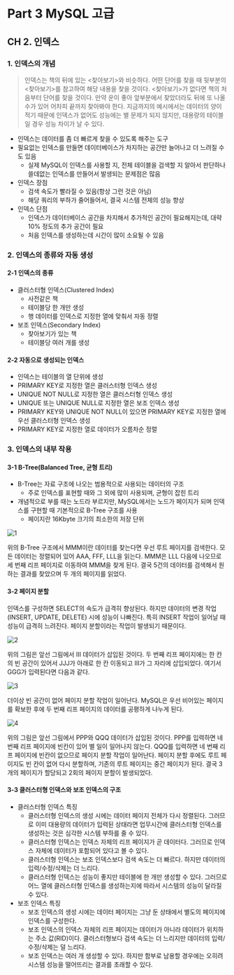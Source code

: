# Part 3 MySQL 고급

## CH 2. 인덱스

### 1. 인덱스의 개념

> 인덱스는 책의 뒤에 있는 <찾아보기>와 비슷하다. 어떤 단어를 찾을 때 뒷부분의 <찾아보기>를 참고하여 해당 내용을 찾을 것이다. <찾아보기>가 없다면 책의 처음부터 단어를 찾을 것이다. 만약 운이 좋아 앞부분에서 찾았더라도 뒤에 또 나올 수가 있어 어차피 끝까지 찾아봐야 한다. 지금까지의 예시에서는 데이터의 양이 적기 때문에 인덱스가 없어도 성능에는 별 문제가 되지 않지만, 대용량의 테이블일 경우 성능 차이가 날 수 있다.

- 인덱스는 데이터를 좀 더 빠르게 찾을 수 있도록 해주는 도구
- 필요없는 인덱스를 만들면 데이터베이스가 차지하는 공간만 늘어나고 더 느려질 수도 있음
  - 실제 MySQL이 인덱스를 사용할 지, 전체 테이블을 검색할 지 알아서 판단하나 쓸데없는 인덱스를 만들어서 발생되는 문제점은 많음
- 인덱스 장점
  - 검색 속도가 빨라질 수 있음(항상 그런 것은 아님)
  - 해당 쿼리의 부하가 줄어들어서, 결국 시스템 전체의 성능 향상
- 인덱스 단점
  - 인덱스가 데이터베이스 공간을 차지해서 추가적인 공간이 필요해지는데, 대략 10% 정도의 추가 공간이 필요
  - 처음 인덱스를 생성하는데 시간이 많이 소요될 수 있음

### 2. 인덱스의 종류와 자동 생성

#### 2-1 인덱스의 종류

- 클러스터형 인덱스(Clustered Index)
  - 사전같은 책
  - 테이블당 한 개만 생성
  - 행 데이터를 인덱스로 지정한 열에 맞춰서 자동 정렬
- 보조 인덱스(Secondary Index)
  - 찾아보기가 있는 책
  - 테이블당 여러 개를 생성

#### 2-2 자동으로 생성되는 인덱스

- 인덱스는 테이블의 열 단위에 생성
- PRIMARY KEY로 지정한 열은 클러스터형 인덱스 생성
- UNIQUE NOT NULL로 지정한 열은 클러스터형 인덱스 생성
- UNIQUE 또는 UNIQUE NULL로 지정한 열은 보조 인덱스 생성
- PRIMARY KEY와 UNIQUE NOT NULL이 있으면 PRIMARY KEY로 지정한 열에 우선 클러스터형 인덱스 생성
- PRIMARY KEY로 지정한 열로 데이터가 오름차순 정렬

### 3. 인덱스의 내부 작용

#### 3-1 B-Tree(Balanced Tree, 균형 트리)

- B-Tree는 자료 구조에 나오는 범용적으로 사용되는 데이터의 구조
  - 주로 인덱스를 표현할 때와 그 외에 많이 사용되며, 균형이 잡힌 트리
- 개념적으로 부를 때는 노드라 부르지만, MySQL에서는 노드가 페이지가 되며 인덱스를 구현할 때 기본적으로 B-Tree 구조를 사용
  - 페이지란 16Kbyte 크기의 최소한의 저장 단위

![1](https://user-images.githubusercontent.com/38815618/96454729-3e344600-1257-11eb-860d-750f1ef67fb3.PNG)

<p>
    위의 B-Tree 구조에서 MMM이란 데이터를 찾는다면 우선 루트 페이지를 검색한다. 모든 데이터는 정렬되어 있어 AAA, FFF, LLL을 읽는다. MMM은 LLL 다음에 나오므로 세 번째 리프 페이지로 이동하여 MMM을 찾게 된다. 결국 5건의 데이터를 검색해서 원하는 결과를 찾았으며 두 개의 페이지를 읽었다.
</p>

#### 3-2 페이지 분할

<p>
    인덱스를 구성하면 SELECT의 속도가 급격히 향상된다. 하지만 데이터의 변경 작업(INSERT, UPDATE, DELETE) 시에 성능이 나빠진다. 특히 INSERT 작업이 일어날 때 성능이 급격히 느려진다. 페이지 분할이라는 작업이 발생되기 때문이다.
</p>

![2](https://user-images.githubusercontent.com/38815618/96454732-3eccdc80-1257-11eb-8814-03c46c673a27.PNG)

<p>
    위의 그림은 앞선 그림에서 III 데이터가 삽입된 것이다. 두 번째 리프 페이지에는 한 칸의 빈 공간이 있어서 JJJ가 아래로 한 칸 이동되고 III가 그 자리에 삽입되었다. 여기서 GGG가 입력된다면 다음과 같다.
</p>

![3](https://user-images.githubusercontent.com/38815618/96454733-3eccdc80-1257-11eb-8f50-b5faa0e6e485.PNG)

<p>
    더이상 빈 공간이 없어 페이지 분할 작업이 일어난다. MySQL은 우선 비어있는 페이지를 확보한 후에 두 번째 리프 페이지의 데이터를 공평하게 나누게 된다.
</p>

![4](https://user-images.githubusercontent.com/38815618/96454724-3d031900-1257-11eb-937e-ea9412809bfb.PNG)

<p>
    위의 그림은 앞선 그림에서 PPP와 QQQ 데이터가 삽입된 것이다. PPP를 입력하면 네 번째 리프 페이지에 빈칸이 있어 별 일이 일어나지 않는다. QQQ를 입력하면 네 번째 리프 페이지에 빈칸이 없으므로 페이지 분할 작업이 일어난다. 페이지 분할 후에도 루트 페이지도 빈 칸이 없어 다시 분할하며, 기존의 루트 페이지는 중간 페이지가 된다. 결국 3개의 페이지가 할당되고 2회의 페이지 분할이 발생되었다.
</p>

#### 3-3 클러스터형 인덱스와 보조 인덱스의 구조

- 클러스터형 인덱스 특징
  - 클러스터형 인덱스의 생성 시에는 데이터 페이지 전체가 다시 정렬된다. 그러므로 이미 대용량의 데이터가 입력된 상태라면 업무시간에 클러스터형 인덱스를 생성하는 것은 심각한 시스템 부하를 줄 수 있다.
  - 클러스터형 인덱스는 인덱스 자체의 리프 페이지가 곧 데이터다. 그러므로 인덱스 자체에 데이터가 포함되어 있다고 볼 수 있다.
  - 클러스터형 인덱스는 보조 인덱스보다 검색 속도는 더 빠르다. 하지만 데이터의 입력/수정/삭제는 더 느리다.
  - 클러스터형 인덱스는 성능이 좋지만 테이블에 한 개만 생성할 수 있다. 그러므로 어느 열에 클러스터형 인덱스를 생성하는지에 따라서 시스템의 성능이 달라질 수 있다.
- 보조 인덱스 특징
  - 보조 인덱스의 생성 시에는 데이터 페이지는 그냥 둔 상태에서 별도의 페이지에 인덱스를 구성한다.
  - 보조 인덱스의 인덱스 자체의 리프 페이지는 데이터가 아니라 데이터가 위치하는 주소 값(RID)이다. 클러스터형보다 검색 속도는 더 느리지만 데이터의 입력/수정/삭제는 덜 느리다.
  - 보조 인덱스는 여러 개 생성할 수 있다. 하지만 함부로 남용할 경우에는 오히려 시스템 성능을 떨어뜨리는 결과를 초래할 수 있다.
